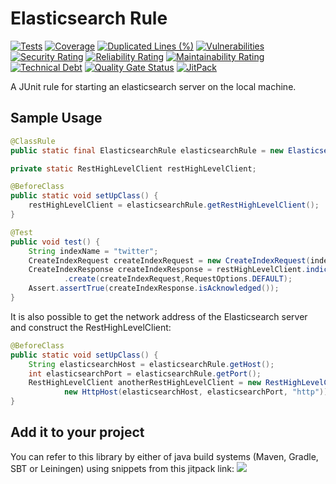 # Elasticsearch Rule
[![Tests](https://github.com/sahabpardaz/elasticsearch-rule/actions/workflows/maven.yml/badge.svg?branch=main)](https://github.com/sahabpardaz/elasticsearch-rule/actions/workflows/maven.yml)
[![Coverage](https://sonarcloud.io/api/project_badges/measure?project=sahabpardaz_elasticsearch-rule&metric=coverage)](https://sonarcloud.io/dashboard?id=sahabpardaz_elasticsearch-rule)
[![Duplicated Lines (%)](https://sonarcloud.io/api/project_badges/measure?project=sahabpardaz_elasticsearch-rule&metric=duplicated_lines_density)](https://sonarcloud.io/dashboard?id=sahabpardaz_elasticsearch-rule)
[![Vulnerabilities](https://sonarcloud.io/api/project_badges/measure?project=sahabpardaz_elasticsearch-rule&metric=vulnerabilities)](https://sonarcloud.io/dashboard?id=sahabpardaz_elasticsearch-rule)
[![Security Rating](https://sonarcloud.io/api/project_badges/measure?project=sahabpardaz_elasticsearch-rule&metric=security_rating)](https://sonarcloud.io/dashboard?id=sahabpardaz_elasticsearch-rule)
[![Reliability Rating](https://sonarcloud.io/api/project_badges/measure?project=sahabpardaz_elasticsearch-rule&metric=reliability_rating)](https://sonarcloud.io/dashboard?id=sahabpardaz_elasticsearch-rule)
[![Maintainability Rating](https://sonarcloud.io/api/project_badges/measure?project=sahabpardaz_elasticsearch-rule&metric=sqale_rating)](https://sonarcloud.io/dashboard?id=sahabpardaz_elasticsearch-rule)
[![Technical Debt](https://sonarcloud.io/api/project_badges/measure?project=sahabpardaz_elasticsearch-rule&metric=sqale_index)](https://sonarcloud.io/dashboard?id=sahabpardaz_elasticsearch-rule)
[![Quality Gate Status](https://sonarcloud.io/api/project_badges/measure?project=sahabpardaz_elasticsearch-rule&metric=alert_status)](https://sonarcloud.io/dashboard?id=sahabpardaz_elasticsearch-rule)
[![JitPack](https://jitpack.io/v/sahabpardaz/elasticsearch-rule.svg)](https://jitpack.io/#sahabpardaz/elasticsearch-rule)

A JUnit rule for starting an elasticsearch server on the local machine.

## Sample Usage

```java
@ClassRule
public static final ElasticsearchRule elasticsearchRule = new ElasticsearchRule();

private static RestHighLevelClient restHighLevelClient;

@BeforeClass
public static void setUpClass() {
    restHighLevelClient = elasticsearchRule.getRestHighLevelClient();
}

@Test
public void test() {
    String indexName = "twitter";
    CreateIndexRequest createIndexRequest = new CreateIndexRequest(indexName);
    CreateIndexResponse createIndexResponse = restHighLevelClient.indices()
            .create(createIndexRequest,RequestOptions.DEFAULT);
    Assert.assertTrue(createIndexResponse.isAcknowledged());
}
```
It is also possible to get the network address of the Elasticsearch server and construct the RestHighLevelClient:
```java
@BeforeClass
public static void setUpClass() {
    String elasticsearchHost = elasticsearchRule.getHost();
    int elasticsearchPort = elasticsearchRule.getPort();
    RestHighLevelClient anotherRestHighLevelClient = new RestHighLevelClient(RestClient.builder(
            new HttpHost(elasticsearchHost, elasticsearchPort, "http")));
}
```

## Add it to your project
You can refer to this library by either of java build systems (Maven, Gradle, SBT or Leiningen) using snippets from this jitpack link:
[![](https://jitpack.io/v/sahabpardaz/elasticsearch-rule.svg)](https://jitpack.io/#sahabpardaz/elasticsearch-rule)

